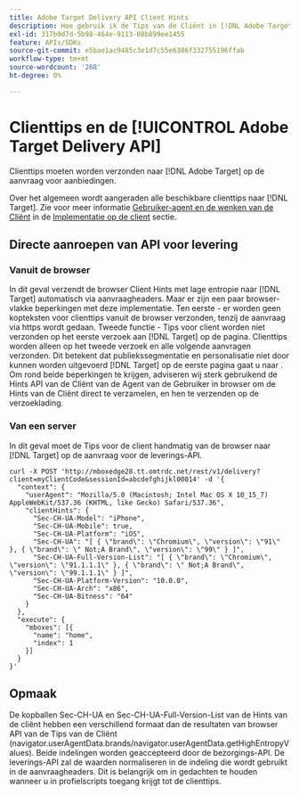 ```yaml
---
title: Adobe Target Delivery API Client Hints
description: Hoe gebruik ik de Tips van de Cliënt in [!DNL Adobe Target] Leverings-API?
exl-id: 317b9d7d-5b98-464e-9113-08b899ee1455
feature: APIs/SDKs
source-git-commit: e5bae1ac9485c3e1d7c55e6386f332755196ffab
workflow-type: tm+mt
source-wordcount: '268'
ht-degree: 0%

---
```


# Clienttips en de [!UICONTROL Adobe Target Delivery API]

Clienttips moeten worden verzonden naar [!DNL Adobe Target] op de aanvraag voor aanbiedingen.

Over het algemeen wordt aangeraden alle beschikbare clienttips naar [!DNL Target]. Zie voor meer informatie [Gebruiker-agent en de wenken van de Cliënt](/help/dev/implement/client-side/atjs/user-agent-and-client-hints.md) in de [Implementatie op de client](../../implement/client-side/overview.md) sectie.

## Directe aanroepen van API voor levering

### Vanuit de browser

In dit geval verzendt de browser Client Hints met lage entropie naar [!DNL Target] automatisch via aanvraagheaders. Maar er zijn een paar browser-vlakke beperkingen met deze implementatie. Ten eerste - er worden geen kopteksten voor clienttips vanuit de browser verzonden, tenzij de aanvraag via https wordt gedaan. Tweede functie - Tips voor client worden niet verzonden op het eerste verzoek aan [!DNL Target] op de pagina. Clienttips worden alleen op het tweede verzoek en alle volgende aanvragen verzonden. Dit betekent dat publiekssegmentatie en personalisatie niet door kunnen worden uitgevoerd [!DNL Target] op de eerste pagina gaat u naar . Om rond beide beperkingen te krijgen, adviseren wij sterk gebruikend de Hints API van de Cliënt van de Agent van de Gebruiker in browser om de Hints van de Cliënt direct te verzamelen, en hen te verzenden op de verzoeklading.

### Van een server

In dit geval moet de Tips voor de client handmatig van de browser naar [!DNL Target] op de aanvraag voor de leverings-API.

```
curl -X POST 'http://mboxedge28.tt.omtrdc.net/rest/v1/delivery?client=myClientCode&sessionId=abcdefghijkl00014' -d '{
  "context": {
    "userAgent": "Mozilla/5.0 (Macintosh; Intel Mac OS X 10_15_7) AppleWebKit/537.36 (KHTML, like Gecko) Safari/537.36",
    "clientHints": {
      "Sec-CH-UA-Model": "iPhone",
      "Sec-CH-UA-Mobile": true,
      "Sec-CH-UA-Platform": "iOS",
      "Sec-CH-UA": "[ { \"brand\": \"Chromium\", \"version\": \"91\" }, { \"brand\": \" Not;A Brand\", \"version\": \"99\" } ]",
      "Sec-CH-UA-Full-Version-List": "[ { \"brand\": \"Chromium\", \"version\": \"91.1.1.1\" }, { \"brand\": \" Not;A Brand\", \"version\": \"99.1.1.1\" } ]",
      "Sec-CH-UA-Platform-Version": "10.0.0",
      "Sec-CH-UA-Arch": "x86",
      "Sec-CH-UA-Bitness": "64"
    }
  },
  "execute": {
    "mboxes": [{
      "name": "home",
      "index": 1
    }]
  }
}'
```

## Opmaak

De kopballen Sec-CH-UA en Sec-CH-UA-Full-Version-List van de Hints van de cliënt hebben een verschillend formaat dan de resultaten van browser API van de Tips van de Cliënt (navigator.userAgentData.brands/navigator.userAgentData.getHighEntropyValues). Beide indelingen worden geaccepteerd door de bezorgings-API. De leverings-API zal de waarden normaliseren in de indeling die wordt gebruikt in de aanvraagheaders. Dit is belangrijk om in gedachten te houden wanneer u in profielscripts toegang krijgt tot de clienttips.
